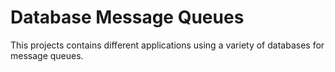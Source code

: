# Database Message Queues

This projects contains different applications using a variety of databases for message queues.
